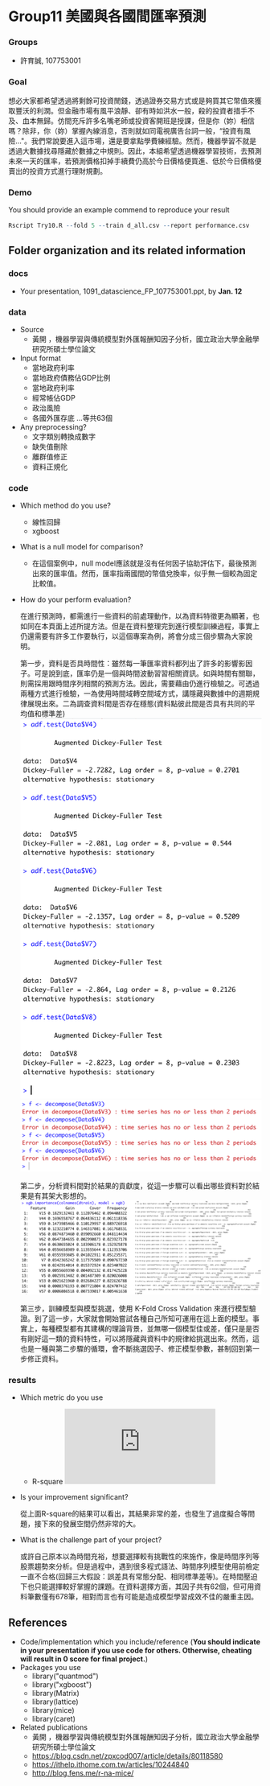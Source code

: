 # Group11 美國與各國間匯率預測

### Groups
* 許育誠, 107753001

### Goal
想必大家都希望透過將剩餘可投資閒錢，透過證券交易方式或是夠買其它幣值來獲取豐沃的利潤。但金融市場有風平浪靜、卻有時如洪水一般，殺的投資者措手不及、血本無歸。仿間充斥許多名嘴老師或投資客開班是授課，但是你（妳）相信嗎？除非，你（妳）掌握內線消息，否則就如同電視廣告台詞一般，“投資有風險..."。我們常說要進入這市場，還是要拿點學費練經驗。然而，機器學習不就是透過大數據找尋隱藏於數據之中規則。因此，本組希望透過機器學習技術，去預測未來一天的匯率，若預測價格扣掉手續費仍高於今日價格便買進、低於今日價格便賣出的投資方式進行理財規劃。

### Demo 
You should provide an example commend to reproduce your result
```R
Rscript Try10.R --fold 5 --train d_all.csv --report performance.csv
```

## Folder organization and its related information

### docs
* Your presentation, 1091_datascience_FP_107753001.ppt, by **Jan. 12**

### data

* Source
  * 黃開 ，機器學習與傳統模型對外匯報酬知因子分析，國立政治大學金融學研究所碩士學位論文
* Input format
  * 當地政府利率
  * 當地政府債務佔GDP比例
  * 當地政府利率
  * 經常帳佔GDP
  * 政治風險
  * 各國外匯存底 ...等共63個
* Any preprocessing?
  * 文字類別轉換成數字
  * 缺失值刪除
  * 離群值修正
  * 資料正規化
  
### code

* Which method do you use?
  * 線性回歸
  * xgboost
* What is a null model for comparison?
  * 在這個案例中，null model應該就是沒有任何因子協助評估下，最後預測出來的匯率值。然而，匯率指兩國間的幣值兌換率，似乎無一個較為固定比較值。
* How do your perform evaluation?
  
  在進行預測時，都需進行一些資料的前處理動作，以為資料特徵更為顯著，也如同在本頁面上述所提方法。但是在資料整理完到進行模型訓練過程，事實上仍還需要有許多工作要執行，以這個專案為例，將會分成三個步驟為大家說明。
  
  第一步，資料是否具時間性：雖然每一筆匯率資料都列出了許多的影響影因子。可是說到底，匯率仍是一個與時間波動習習相關資訊。如與時間有關聯，則需採用跟時間序列相關的預測方法。因此，需要藉由仍進行檢驗之。可透過兩種方式進行檢驗，一為使用時間域轉空間域方式，講隱藏與數據中的週期規律展現出來。二為調查資料間是否存在穩態(資料點彼此間是否具有共同的平均值和標準差)
![image](https://github.com/1091-datascience/finalproject-group11/blob/master/%E5%88%A4%E6%96%B7%E6%98%AF%E5%90%A6%E7%A9%A9%E6%85%8B.png)
![image](https://github.com/1091-datascience/finalproject-group11/blob/master/%E6%8E%A2%E8%A8%8E%E6%99%82%E9%96%93%E9%80%B1%E6%9C%9F%E5%95%8F%E9%A1%8C.png)
  
  第二步，分析資料間對於結果的貢獻度，從這一步驟可以看出哪些資料對於結果是有其架大影想的。
![image](https://github.com/1091-datascience/finalproject-group11/blob/master/%E7%89%B9%E5%BE%B5%E5%80%BC%E9%87%8D%E8%A6%81%E6%80%A7.png)
  
  第三步，訓練模型與模型挑選，使用 K-Fold Cross Validation 來進行模型驗證。到了這一步，大家就會開始嘗試各種自己所知可運用在這上面的模型。事實上，每種模型都有其建構的理論背景，並無哪一個模型佳或差，僅只是是否有剛好這一類的資料特性，可以將隱藏與資料中的規律給挑選出來。然而，這也是一種與第二步驟的循環，會不斷挑選因子、修正模型參數，甚制回到第一步修正資料。
### results

* Which metric do you use 
  * R-square
![image](https://github.com/1091-datascience/finalproject-group11/blob/master/%20r%20square.pdf)

* Is your improvement significant?
  
  從上面R-square的結果可以看出，其結果非常的差，也發生了過度擬合等問題，接下來的發展空間仍然非常的大。
* What is the challenge part of your project?
  
  或許自己原本以為時間充裕，想要選擇較有挑戰性的來施作，像是時間序列等股票趨勢來分析。但是過程中，遇到很多程式語法、時間序列模型使用前檢定一直不合格(回歸三大假設：誤差具有常態分配、相同標準差等)。在時間壓迫下也只能選擇較好掌握的課題。在資料選擇方面，其因子共有62個，但可用資料筆數僅有678筆，相對而言也有可能是造成模型學習成效不佳的嚴重主因。

## References
* Code/implementation which you include/reference (__You should indicate in your presentation if you use code for others. Otherwise, cheating will result in 0 score for final project.__)
* Packages you use
  * library("quantmod")
  * library("xgboost")
  * library(Matrix)
  * library(lattice)
  * library(mice)
  * library(caret)
* Related publications
  * 黃開 ，機器學習與傳統模型對外匯報酬知因子分析，國立政治大學金融學研究所碩士學位論文
  * https://blog.csdn.net/zpxcod007/article/details/80118580
  * https://ithelp.ithome.com.tw/articles/10244840
  * http://blog.fens.me/r-na-mice/


